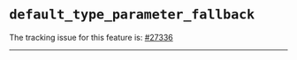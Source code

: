 # `default_type_parameter_fallback`

The tracking issue for this feature is: [#27336]

[#27336]: https://github.com/rust-lang/rust/issues/27336

------------------------



